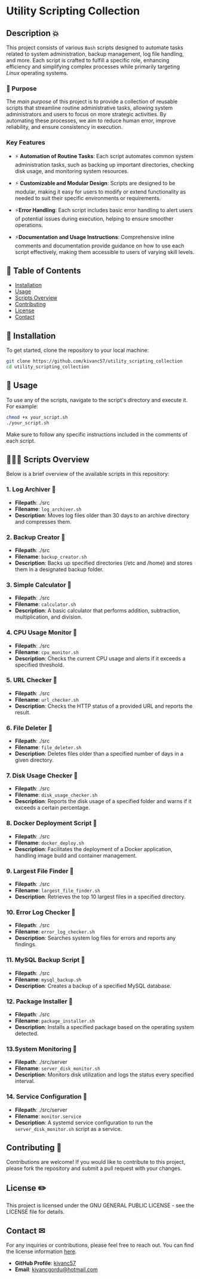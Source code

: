 # Utility Scripting Collection  

## Description 💥

This project consists of various `Bash` scripts designed to automate tasks related to system administration, backup management, log file handling, and more. Each script is crafted to fulfill a specific role, enhancing efficiency and simplifying complex processes while primarily targeting *Linux* operating systems.

### 📄 Purpose

The *main purpose* of this project is to provide a collection of reusable scripts that streamline routine administrative tasks, allowing system administrators and users to focus on more strategic activities. By automating these processes, we aim to reduce human error, improve reliability, and ensure consistency in execution.

### Key Features

- ⚡️ **Automation of Routine Tasks**: Each script automates common system administration tasks, such as backing up important directories, checking disk usage, and monitoring system resources.
  
- ⚡️ **Customizable and Modular Design**: Scripts are designed to be modular, making it easy for users to modify or extend functionality as needed to suit their specific environments or requirements.
  
- ⚡️**Error Handling**: Each script includes basic error handling to alert users of potential issues during execution, helping to ensure smoother operations.
  
- ⚡️**Documentation and Usage Instructions**: Comprehensive inline comments and documentation provide guidance on how to use each script effectively, making them accessible to users of varying skill levels.


## 👾 Table of Contents

- [Installation](#installation)
- [Usage](#usage)
- [Scripts Overview](#scripts-overview)
- [Contributing](#contributing)
- [License](#license)
- [Contact](#contact)

## 🤖 Installation

To get started, clone the repository to your local machine:

```bash
git clone https://github.com/kivanc57/utility_scripting_collection
cd utility_scripting_collection
```

## 🐧 Usage
To use any of the scripts, navigate to the script's directory and execute it. For example:

```bash
chmod +x your_script.sh
./your_script.sh
```

Make sure to follow any specific instructions included in the comments of each script.

## 🧙🏽‍♂️ Scripts Overview
Below is a brief overview of the available scripts in this repository:

### 1. Log Archiver 💯
- **Filepath**: ./src
- **Filename**: `log_archiver.sh`
- **Description**: Moves log files older than 30 days to an archive directory and compresses them.
### 2. Backup Creator 💯
- **Filepath**: ./src
- **Filename**: `backup_creator.sh`
- **Description**: Backs up specified directories (/etc and /home) and stores them in a designated backup folder.
### 3. Simple Calculator 💯
- **Filepath**: ./src
- **Filename**: `calculator.sh`
- **Description**: A basic calculator that performs addition, subtraction, multiplication, and division.
### 4. CPU Usage Monitor 💯
- **Filepath**: ./src
- **Filename**: `cpu_monitor.sh`
- **Description**: Checks the current CPU usage and alerts if it exceeds a specified threshold.
### 5. URL Checker 💯
- **Filepath**: ./src
- **Filename**: `url_checker.sh`
- **Description**: Checks the HTTP status of a provided URL and reports the result.
### 6. File Deleter 💯
- **Filepath**: ./src
- **Filename**: `file_deleter.sh`
- **Description**: Deletes files older than a specified number of days in a given directory.
### 7. Disk Usage Checker 💯
- **Filepath**: ./src
- **Filename**: `disk_usage_checker.sh`
- **Description**: Reports the disk usage of a specified folder and warns if it exceeds a certain percentage.
### 8. Docker Deployment Script 💯
- **Filepath**: ./src
- **Filename**: `docker_deploy.sh`
- **Description**: Facilitates the deployment of a Docker application, handling image build and container management.
### 9. Largest File Finder 💯
- **Filepath**: ./src
- **Filename**: `largest_file_finder.sh`
- **Description**: Retrieves the top 10 largest files in a specified directory.
### 10. Error Log Checker 💯
- **Filepath**: ./src
- **Filename**: `error_log_checker.sh`
- **Description**: Searches system log files for errors and reports any findings.
### 11. MySQL Backup Script 💯
- **Filepath**: ./src
- **Filename**: `mysql_backup.sh`
- **Description**: Creates a backup of a specified MySQL database.
### 12. Package Installer 💯
- **Filepath**: ./src
- **Filename**: `package_installer.sh`
- **Description**: Installs a specified package based on the operating system detected.
### 13.System Monitoring 💯
- **Filepath**: ./src/server
- **Filename**: `server_disk_monitor.sh`  
- **Description**: Monitors disk utilization and logs the status every specified interval.
### 14. Service Configuration 💯
- **Filepath**: ./src/server
- **Filename**: `monitor.service`  
- **Description**: A systemd service configuration to run the `server_disk_monitor.sh` script as a service.

## Contributing 🤩
Contributions are welcome! If you would like to contribute to this project, please fork the repository and submit a pull request with your changes.

## License ✏️
This project is licensed under the GNU GENERAL PUBLIC LICENSE - see the LICENSE file for details.

## Contact ✉

For any inquiries or contributions, please feel free to reach out. You can find the license information [here](https://github.com/kivanc57/utility_scripting_collection/blob/main/LICENSE).

- **GitHub Profile**: [kivanc57](https://github.com/kivanc57)
- **Email**: [kivancgordu@hotmail.com](mailto:kivancgordu@hotmail.com)